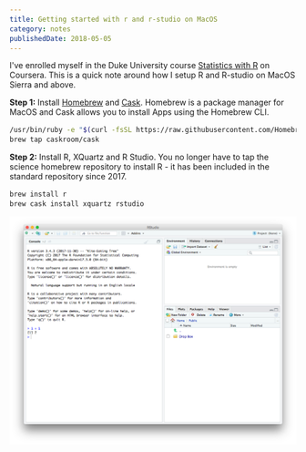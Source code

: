 ```yaml
---
title: Getting started with r and r-studio on MacOS
category: notes
publishedDate: 2018-05-05
---
```


I've enrolled myself in the Duke University course [Statistics with R](https://www.coursera.org/specializations/statistics) on Coursera. This is a quick note around how I setup R and R-studio on MacOS Sierra and above.

**Step 1:** Install [Homebrew](https://brew.sh/) and [Cask](https://caskroom.github.io/). Homebrew is a package manager for MacOS and Cask allows you to install Apps using the Homebrew CLI.

```bash
/usr/bin/ruby -e "$(curl -fsSL https://raw.githubusercontent.com/Homebrew/install/master/install)"
brew tap caskroom/cask
```

**Step 2:** Install R, XQuartz and R Studio. You no longer have to tap the science homebrew repository to install R - it has been included in the standard repository since 2017.

```bash
brew install r
brew cask install xquartz rstudio
```

![RStudio](../images/rstudio.png)
